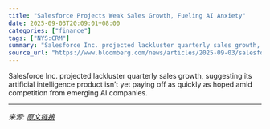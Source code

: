 ```yaml
---
title: "Salesforce Projects Weak Sales Growth, Fueling AI Anxiety"
date: 2025-09-03T20:09:01+08:00
categories: ["finance"]
tags: ["NYS:CRM"]
summary: "Salesforce Inc. projected lackluster quarterly sales growth, suggesting its artificial intelligence product isn’t yet paying off as quickly as hoped amid competition from emerging AI companies."
source_url: "https://www.bloomberg.com/news/articles/2025-09-03/salesforce-projects-lackluster-sales-growth-fueling-ai-anxiety"
---
```


Salesforce Inc. projected lackluster quarterly sales growth, suggesting its artificial intelligence product isn’t yet paying off as quickly as hoped amid competition from emerging AI companies.

---

*来源: [原文链接](https://www.bloomberg.com/news/articles/2025-09-03/salesforce-projects-lackluster-sales-growth-fueling-ai-anxiety)*
